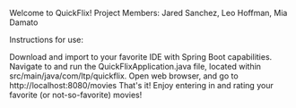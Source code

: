 ﻿Welcome to QuickFlix!
Project Members: Jared Sanchez, Leo Hoffman, Mia Damato

Instructions for use:

Download and import to your favorite IDE with Spring Boot capabilities. 
Navigate to and run the QuickFlixApplication.java file, located within src/main/java/com/ltp/quickflix.
Open web browser, and go to http://localhost:8080/movies 
That's it! Enjoy entering in and rating your favorite (or not-so-favorite) movies!
